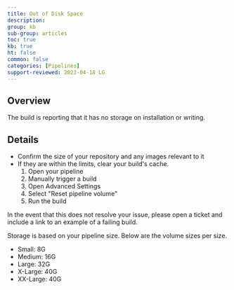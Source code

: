 ```yaml
---
title: Out of Disk Space
description: 
group: kb
sub-group: articles
toc: true
kb: true
ht: false
common: false
categories: [Pipelines]
support-reviewed: 2023-04-18 LG
---
```


## Overview

The build is reporting that it has no storage on installation or writing.

## Details

* Confirm the size of your repository and any images relevant to it
* If they are within the limits, clear your build's cache.
  1. Open your pipeline
  2. Manually trigger a build
  3. Open Advanced Settings
  4. Select "Reset pipeline volume"
  5. Run the build

In the event that this does not resolve your issue, please open a ticket and include a link to an example of a failing build.

Storage is based on your pipeline size. Below are the volume sizes per size.

* Small: 8G
* Medium: 16G
* Large: 32G
* X-Large: 40G
* XX-Large: 40G
